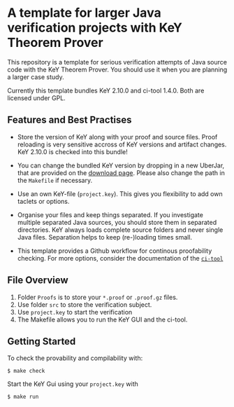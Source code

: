 # A template for larger Java verification projects with KeY Theorem Prover

This repository is a template for serious verification attempts of
Java source code with the KeY Theorem Prover. You should use it when
you are planning a larger case study.


Currently this template bundles KeY 2.10.0 and ci-tool 1.4.0. Both are
licensed under GPL.


## Features and Best Practises

* Store the version of KeY along with your proof and source files.
  Proof reloading is very sensitive accross of KeY versions and
  artifact changes. KeY 2.10.0 is checked into this bundle!
  
* You can change the bundled KeY version by dropping in a new UberJar,
  that are provided on the [download
  page](https://key-project.org/download). Please also change the path
  in the `Makefile` if necessary.
  
* Use an own KeY-file (`project.key`). This gives you flexibility to
  add own taclets or options.
  
* Organise your files and keep things separated. If you investigate
  multiple separated Java sources, you should store them in separated
  directories. KeY always loads complete source folders and never
  single Java files. Separation helps to keep (re-)loading times small.
  
* This template provides a Github workflow for continous proofability
  checking. For more options, consider the documentation of the
  [`ci-tool`](https://formal.iti.kit.edu/weigl/ci-tool/)
  

## File Overview 

1. Folder `Proofs` is to store your `*.proof` or `.proof.gz` files.
2. Use folder `src` to store the verification subject.
3. Use `project.key` to start the verification 
4. The Makefile allows you to run the KeY GUI and the ci-tool.


## Getting Started

To check the provability and compilability with:

```
$ make check
``` 

Start the KeY Gui using your `project.key` with

```
$ make run 
``` 
